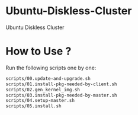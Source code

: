 Ubuntu-Diskless-Cluster
=======================

Ubuntu Diskless Cluster

# How to Use ?

Run the following scripts one by one:
```bash
scripts/00.update-and-upgrade.sh
scripts/01.install-pkg-needed-by-client.sh
scripts/02.gen_kernel_img.sh
scripts/03.install-pkg-needed-by-master.sh
scripts/04.setup-master.sh
scripts/05.install.sh
```
